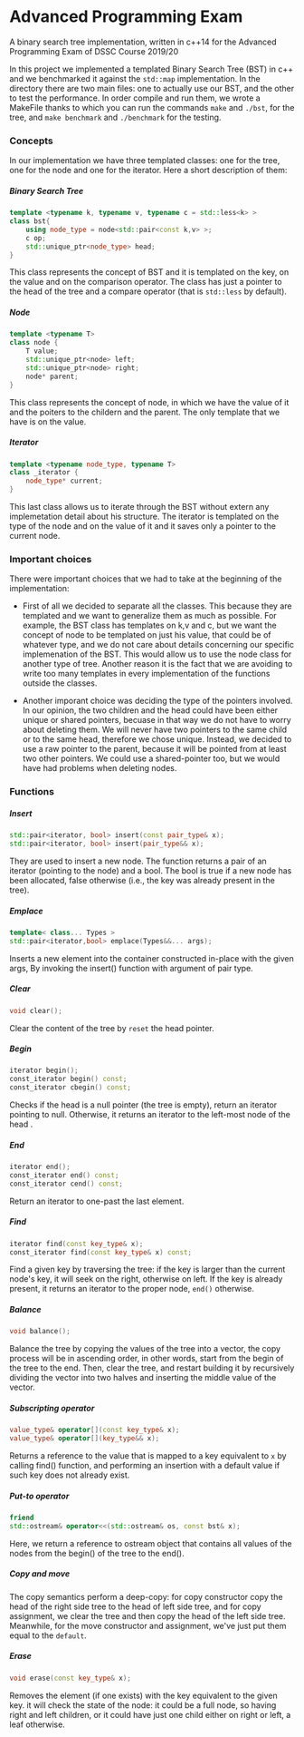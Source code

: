 # Advanced Programming Exam

A binary search tree implementation, written in c++14 for the Advanced Programming Exam of DSSC Course 2019/20


In this project we implemented a templated Binary Search Tree (BST) in c++ and we benchmarked it against the `std::map` implementation. In the directory there are two main files: one to actually use our BST, and the other to test the performance. In order compile and run them, we wrote a MakeFile thanks to which you can run the commands `make` and `./bst`, for the tree, and `make benchmark` and `./benchmark` for the testing.

### Concepts
In our implementation we have three templated classes: one for the tree, one for the node and one for the iterator. Here a short description of them:

##### Binary Search Tree
```c++
template <typename k, typename v, typename c = std::less<k> >
class bst{
    using node_type = node<std::pair<const k,v> >;
    c op;
    std::unique_ptr<node_type> head;
}
```
This class represents the concept of BST and it is templated on the key, on the value and on the comparison operator. The class has just a pointer to the head of the tree and a compare operator (that is `std::less` by default).

##### Node
```c++
template <typename T>
class node {
    T value;
    std::unique_ptr<node> left;
    std::unique_ptr<node> right;
    node* parent;
}
```
This class represents the concept of node, in which we have the value of it and the poiters to the childern and the parent. The only template that we have is on the value.

##### Iterator
```c++
template <typename node_type, typename T>
class _iterator {
    node_type* current;
}
```
This last class allows us to iterate through the BST without extern any implemetation detail about his structure. The iterator is templated on the type of the node and on the value of it and it saves only a pointer to the current node.

### Important choices
There were important choices that we had to take at the beginning of the implementation:

- First of all we decided to separate all the classes. This because they are templated and we want to generalize them as much as possible. For example, the BST class has templates on k,v and c, but we want the concept of node to be templated on just his value, that could be of whatever type, and we do not care about details concerning our specific implemenation of the BST. This would allow us to use the node class for another type of tree. Another reason it is the fact that we are avoiding to write too many templates in every implementation of the functions outside the classes.

- Another imporant choice was deciding the type of the pointers involved. In our opinion, the two children and the head could have been either unique or shared pointers, becuase in that way we do not have to worry about deleting them. We will never have two pointers to the same child or to the same head, therefore we chose unique. Instead, we decided to use a raw pointer to the parent, because it will be pointed from at least two other pointers. We could use a shared-pointer too, but we would have had problems when deleting nodes.




### Functions

##### Insert

```c++
std::pair<iterator, bool> insert(const pair_type& x);
std::pair<iterator, bool> insert(pair_type&& x);
```
They are used to insert a new node. The function returns a pair of an iterator (pointing to the node) and a bool. The bool is true if a new node has been allocated, false otherwise (i.e., the key was already present in the tree). 


##### Emplace

```c++
template< class... Types >
std::pair<iterator,bool> emplace(Types&&... args);
```
Inserts a new element into the container constructed in-place with the given args, By invoking the insert() function with argument of pair type.

##### Clear

```c++
void clear();
```
Clear the content of the tree by `reset` the head pointer.

##### Begin

```c++
iterator begin();
const_iterator begin() const;
const_iterator cbegin() const;
```

Checks if the head is a null pointer (the tree is empty), return an iterator pointing to null. Otherwise, it returns an iterator to the left-most node of the head . 

##### End

```c++
iterator end();
const_iterator end() const;
const_iterator cend() const;
```

Return an iterator to one-past the last element.

##### Find

```c++
iterator find(const key_type& x);
const_iterator find(const key_type& x) const;
```
Find a given key by traversing the tree: if the key is larger than the current node's key, it will seek on the right, otherwise on left. If the key is already present, it returns an iterator to the proper node, `end()` otherwise.

##### Balance

```c++
void balance();
```

Balance the tree by copying the values of the tree into a vector, the copy process will be in ascending order, in other words, start from the begin of the tree to the end. Then, clear the tree, and restart building it by recursively dividing the vector into two halves and inserting the middle value of the vector. 

##### Subscripting operator

```c++
value_type& operator[](const key_type& x);
value_type& operator[](key_type&& x);
```

Returns a reference to the value that is mapped to a key equivalent to `x` by calling find() function, and performing an insertion with a default value if such key does not already exist.

##### Put-to operator

```c++
friend
std::ostream& operator<<(std::ostream& os, const bst& x);
```
Here, we return a reference to ostream object that contains all values of the nodes from the begin() of the tree to the end().

##### Copy and move

The copy semantics perform a deep-copy: for copy constructor copy the head of the right side tree to the head of left side tree, and for copy assignment, we clear the tree and then copy the head of the left side tree.
Meanwhile, for the move constructor and assignment, we've just put them equal to the `default`.

##### Erase

```c++
void erase(const key_type& x);
```

Removes the element (if one exists) with the key equivalent to the given key. it will check the state of the node: it could be a full node, so having right and left children, or it could have just one child either on right or left, a leaf otherwise.
